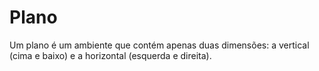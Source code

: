 # Plano

Um plano é um ambiente que contém apenas duas dimensões: a vertical (cima e baixo) e a horizontal (esquerda e direita).
